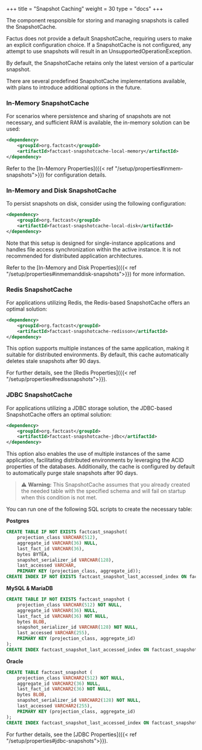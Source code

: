 +++
title = "Snapshot Caching"
weight = 30
type = "docs"
+++

The component responsible for storing and managing snapshots is called the SnapshotCache.

Factus does not provide a default SnapshotCache, requiring users to make an explicit configuration choice. If a
SnapshotCache is not configured, any attempt to use snapshots will result in an UnsupportedOperationException.

By default, the SnapshotCache retains only the latest version of a particular snapshot.

There are several predefined SnapshotCache implementations available, with plans to introduce additional options in the
future.

### In-Memory SnapshotCache

For scenarios where persistence and sharing of snapshots are not necessary, and sufficient RAM is available, the
in-memory solution can be used:

```xml
<dependency>
    <groupId>org.factcast</groupId>
    <artifactId>factcast-snapshotcache-local-memory</artifactId>
</dependency>
```

Refer to the [In-Memory Properties]({{< ref "/setup/properties#inmem-snapshots">}}) for configuration details.

### In-Memory and Disk SnapshotCache

To persist snapshots on disk, consider using the following configuration:

```xml
<dependency>
    <groupId>org.factcast</groupId>
    <artifactId>factcast-snapshotcache-local-disk</artifactId>
</dependency>
```

Note that this setup is designed for single-instance applications and handles file access synchronization within the
active instance. It is not recommended for distributed application architectures.

Refer to the [In-Memory and Disk Properties]({{< ref "/setup/properties#inmemanddisk-snapshots">}}) for more information.

### Redis SnapshotCache

For applications utilizing Redis, the Redis-based SnapshotCache offers an optimal solution:

```xml
<dependency>
    <groupId>org.factcast</groupId>
    <artifactId>factcast-snapshotcache-redisson</artifactId>
</dependency>
```

This option supports multiple instances of the same application, making it suitable for distributed environments. By
default, this cache automatically deletes stale snapshots after 90 days.

For further details, see the [Redis Properties]({{< ref "/setup/properties#redissnapshots">}}).

### JDBC SnapshotCache

For applications utilizing a JDBC storage solution, the JDBC-based SnapshotCache offers an optimal solution:

```xml
<dependency>
    <groupId>org.factcast</groupId>
    <artifactId>factcast-snapshotcache-jdbc</artifactId>
</dependency>
```

This option also enables the use of multiple instances of the same application, facilitating distributed environments by
leveraging the ACID properties of the databases. Additionally, the cache is configured by default to automatically
purge stale snapshots after 90 days.

> ⚠️ **Warning:** This SnapshotCache assumes that you already created the needed table with the specified schema and
> will fail on startup when this condition is not met.

You can run one of the following SQL scripts to create the necessary table:

**Postgres**

```sql
CREATE TABLE IF NOT EXISTS factcast_snapshot(
    projection_class VARCHAR(512),
    aggregate_id VARCHAR(36) NULL,
    last_fact_id VARCHAR(36),
    bytes BYTEA,
    snapshot_serializer_id VARCHAR(128),
    last_accessed VARCHAR,
    PRIMARY KEY (projection_class, aggregate_id));
CREATE INDEX IF NOT EXISTS factcast_snapshot_last_accessed_index ON factcast_snapshot(last_accessed);
```

**MySQL & MariaDB**

```sql
CREATE TABLE IF NOT EXISTS factcast_snapshot (
    projection_class VARCHAR(512) NOT NULL,
    aggregate_id VARCHAR(36) NULL,
    last_fact_id VARCHAR(36) NOT NULL,
    bytes BLOB,
    snapshot_serializer_id VARCHAR(128) NOT NULL,
    last_accessed VARCHAR(255),
    PRIMARY KEY (projection_class, aggregate_id)
);
CREATE INDEX factcast_snapshot_last_accessed_index ON factcast_snapshot (last_accessed);
```

**Oracle**

```sql
CREATE TABLE factcast_snapshot (
    projection_class VARCHAR2(512) NOT NULL,
    aggregate_id VARCHAR2(36) NULL,
    last_fact_id VARCHAR2(36) NOT NULL,
    bytes BLOB,
    snapshot_serializer_id VARCHAR2(128) NOT NULL,
    last_accessed VARCHAR2(255),
    PRIMARY KEY (projection_class, aggregate_id)
);
CREATE INDEX factcast_snapshot_last_accessed_index ON factcast_snapshot (last_accessed);
```

For further details, see the [JDBC Properties]({{< ref "/setup/properties#jdbc-snapshots">}}).

